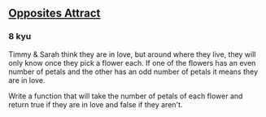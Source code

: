 <h2><a href=https://www.codewars.com/kata/555086d53eac039a2a000083/train/javascript target="_blank">Opposites Attract</a></h2><h3>8 kyu</h3><p>Timmy &amp; Sarah think they are in love, but around where they live, they will only know once they pick a flower each. If one of the flowers has an even number of petals and the other has an odd number of petals it means they are in love. </p><p>Write a function that will take the number of petals of each flower and return true if they are in love and false if they aren't.</p>